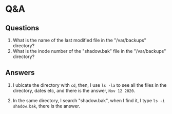 # Q&A

## Questions

1. What is the name of the last modified file in the "/var/backups" directory?
2. What is the inode number of the "shadow.bak" file in the "/var/backups" directory?

## Answers

1. I ubicate the directory with `cd`, then, I use `ls -la` to see all the files in the directory, dates etc, and there is the answer, `Nov 12 2020`.

2. In the same directory, I search "shadow.bak", when I find it, I type `ls -i shadow.bak`, there is the answer.